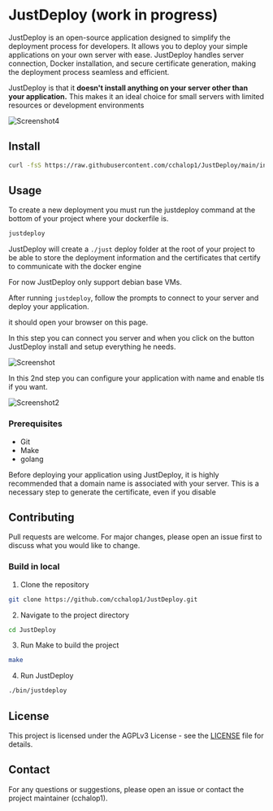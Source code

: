 # JustDeploy (work in progress)

JustDeploy is an open-source application designed to simplify the deployment process for developers. It allows you to deploy your simple applications on your own server with ease. JustDeploy handles server connection, Docker installation, and secure certificate generation, making the deployment process seamless and efficient.

JustDeploy is that it **doesn't install anything on your server other than your application.** This makes it an ideal choice for small servers with limited resources or development environments

![Screenshot4](https://raw.githubusercontent.com/cchalop1/JustDeploy/main/images/Screenshot4.png)

## Install

```bash
curl -fsS https://raw.githubusercontent.com/cchalop1/JustDeploy/main/install.sh | bash
```

## Usage

To create a new deployment you must run the justdeploy command at the bottom of your project where your dockerfile is.

```bash
justdeploy
```

JustDeploy will create a `./just` deploy folder at the root of your project to be able to store the deployment information and the certificates that certify to communicate with the docker engine

For now JustDeploy only support debian base VMs.

After running `justdeploy`, follow the prompts to connect to your server and deploy your application.

it should open your browser on this page.

In this step you can connect you server and when you click on the button JustDeploy install and setup everything he needs.

![Screenshot](https://raw.githubusercontent.com/cchalop1/JustDeploy/main/images/Screenshot.png)

In this 2nd step you can configure your application with name and enable tls if you want.

![Screenshot2](https://raw.githubusercontent.com/cchalop1/JustDeploy/main/images/Screenshot2.png)

### Prerequisites

- Git
- Make
- golang

Before deploying your application using JustDeploy, it is highly recommended that a domain name is associated with your server. This is a necessary step to generate the certificate, even if you disable

## Contributing

Pull requests are welcome. For major changes, please open an issue first to discuss what you would like to change.

### Build in local

1. Clone the repository

```bash
git clone https://github.com/cchalop1/JustDeploy.git
```

2. Navigate to the project directory

```bash
cd JustDeploy
```

3. Run Make to build the project

```bash
make
```

4. Run JustDeploy

```bash
./bin/justdeploy
```

## License

This project is licensed under the AGPLv3 License - see the [LICENSE](LICENSE) file for details.

## Contact

For any questions or suggestions, please open an issue or contact the project maintainer (cchalop1).

<!--
## Features

- Connects to your server
- Installs Docker
- Generates secure certificates
- Deploys your application

## TODO

- [x] password auth
- [x] DNS setting process
- [x] persistent data
- [x] buttons on the run part
- [x] logs of the containers
- [x] embed the web build in gobinary
- [x] packages for release it
- [x] install script
- [ ] install url
- [ ] git hooks post-commit
- [ ] socket
<!-- - [ ] update status with -->

<!-- - [ ] Usage graph on the sucess deploy page
- [ ] From github Url -->
